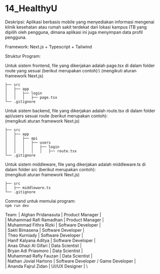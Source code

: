 # 14_HealthyU
Deskripsi: Aplikasi berbasis mobile yang menyediakan informasi mengenai klinik kesehatan atau rumah sakit terdekat dari lokasi kampus ITB yang dipilih oleh pengguna, dimana aplikasi ini juga menyimpan data profil pengguna.

Framework: Next.js + Typescript + Tailwind

Struktur Program:

Untuk sistem frontend, file yang dikerjakan adalah page.tsx di dalam folder route yang sesuai (berikut merupakan contoh):\ 
(mengikuti aturan framework Next.js)

```
├── src
│   ├── app
│   │   ├── login
│   │   │   ├── page.tsx
└── .gitignore
```

Untuk sistem backend, file yang dikerjakan adalah route.tsx di dalam folder api/users sesuai route (berikut merupakan contoh):\
(mengikuti aturan framework Next.js)

```
├── src
│   ├── app
│   │   ├── api
│   │   │   ├── users
│   │   │   │   ├── login
│   │   │   │   │   ├── route.tsx
└── .gitignore
```

Untuk sistem middleware, file yang dikerjakan adalah middleware.ts di dalam folder src (berikut merupakan contoh):\
(mengikuti aturan framework Next.js)

```
├── src
│   ├── middleware.ts
└── .gitignore
```

Command untuk memulai program:\
```npm run dev```

Team:
| Alghan Pridanasuta | Product Manager | \
| Muhammad Rafi Ramadhan | Product Manager | \
| Muhammad Fithra Rizki | Software Developer | \
| Sakti Bimasena | Software Developer | \
| Theo Kurniady | Software Developer | \
| Hanif Kalyana Aditya | Software Developer | \
| Anas Ghazi Al Gifari | Data Scientist | \
| Bryan Adi Priasmoro | Data Scientist | \
| Muhammad Rafly Fauzan | Data Scientist | \
| Nathan Jovial Hartono | Software Developer / Game Developer | \
| Ananda Fajrul Zidan | UI/UX Designer | \


